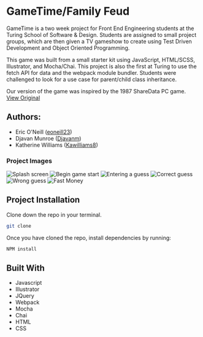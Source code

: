 # GameTime/Family Feud

GameTime is a two week project for Front End Engineering students at the Turing School of Software & Design. Students are assigned to small project groups, which are then given a TV gameshow to create using Test Driven Development and Object Oriented Programming.

This game was built from a small starter kit using JavaScript, HTML/SCSS, Illustrator, and Mocha/Chai. This project is also the first at Turing to use the fetch API for data and the webpack module bundler. Students were challenged to look for a use case for parent/child class inheritance. 

Our version of the game was inspired by the 1987 ShareData PC game. [View Original](https://www.youtube.com/watch?v=WfgCp0Rx2bQ)

## Authors:
* Eric O'Neill ([eoneill23](https://github.com/eoneill23))
* Djavan Munroe ([Djavanm](https://github.com/djavanm))
* Katherine Williams ([Kawilliams8](https://github.com/kawilliams8))

### Project Images
![Splash screen](https://github.com/eoneill23/GameTime/blob/master/Splash.png)
![Begin game start](https://github.com/eoneill23/GameTime/blob/master/beforestartgame.png)
![Entering a guess](https://github.com/eoneill23/GameTime/blob/master/enterananswer.png)
![Correct guess](https://github.com/eoneill23/GameTime/blob/master/correctanswer.png)
![Wrong guess](https://github.com/eoneill23/GameTime/blob/master/wronganswer.png)
![Fast Money](https://github.com/eoneill23/GameTime/blob/master/fastroundinprogress.png)

## Project Installation
Clone down the repo in your terminal.

```bash
git clone
```

Once you have cloned the repo, install dependencies by running:

```bash
NPM install
```

## Built With
- Javascript
- Illustrator
- JQuery
- Webpack
- Mocha
- Chai
- HTML
- CSS
